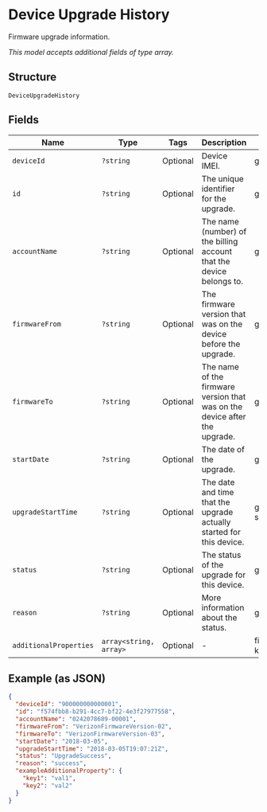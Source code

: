 
# Device Upgrade History

Firmware upgrade information.

*This model accepts additional fields of type array.*

## Structure

`DeviceUpgradeHistory`

## Fields

| Name | Type | Tags | Description | Getter | Setter |
|  --- | --- | --- | --- | --- | --- |
| `deviceId` | `?string` | Optional | Device IMEI. | getDeviceId(): ?string | setDeviceId(?string deviceId): void |
| `id` | `?string` | Optional | The unique identifier for the upgrade. | getId(): ?string | setId(?string id): void |
| `accountName` | `?string` | Optional | The name (number) of the billing account that the device belongs to. | getAccountName(): ?string | setAccountName(?string accountName): void |
| `firmwareFrom` | `?string` | Optional | The firmware version that was on the device before the upgrade. | getFirmwareFrom(): ?string | setFirmwareFrom(?string firmwareFrom): void |
| `firmwareTo` | `?string` | Optional | The name of the firmware version that was on the device after the upgrade. | getFirmwareTo(): ?string | setFirmwareTo(?string firmwareTo): void |
| `startDate` | `?string` | Optional | The date of the upgrade. | getStartDate(): ?string | setStartDate(?string startDate): void |
| `upgradeStartTime` | `?string` | Optional | The date and time that the upgrade actually started for this device. | getUpgradeStartTime(): ?string | setUpgradeStartTime(?string upgradeStartTime): void |
| `status` | `?string` | Optional | The status of the upgrade for this device. | getStatus(): ?string | setStatus(?string status): void |
| `reason` | `?string` | Optional | More information about the status. | getReason(): ?string | setReason(?string reason): void |
| `additionalProperties` | `array<string, array>` | Optional | - | findAdditionalProperty(string key): array | additionalProperty(string key, array value): void |

## Example (as JSON)

```json
{
  "deviceId": "900000000000001",
  "id": "f574fbb8-b291-4cc7-bf22-4e3f27977558",
  "accountName": "0242078689-00001",
  "firmwareFrom": "VerizonFirmwareVersion-02",
  "firmwareTo": "VerizonFirmwareVersion-03",
  "startDate": "2018-03-05",
  "upgradeStartTime": "2018-03-05T19:07:21Z",
  "status": "UpgradeSuccess",
  "reason": "success",
  "exampleAdditionalProperty": {
    "key1": "val1",
    "key2": "val2"
  }
}
```

